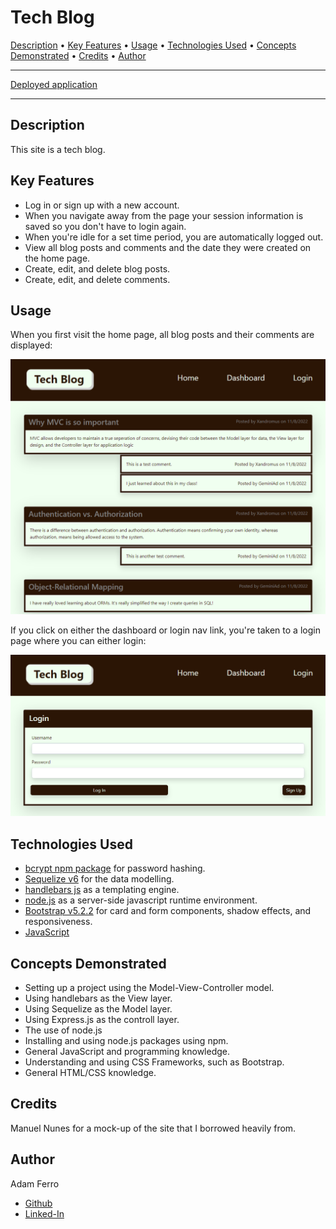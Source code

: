 <base target="_blank">

# Tech Blog

<a href="#description">Description</a> •
<a href="#key-features">Key Features</a> •
<a href="#usage">Usage</a> •
<a href="#technologies-used">Technologies Used</a> •
<a href="#concepts-demonstrated">Concepts Demonstrated</a> •
<a href="#credits">Credits</a> •
<a href="#author">Author</a>

---

[Deployed application](https://salty-crag-65332.herokuapp.com/)

---

## Description

This site is a tech blog.

## Key Features

- Log in or sign up with a new account.
- When you navigate away from the page your session information is saved so you don't have to login again.
- When you're idle for a set time period, you are automatically logged out.
- View all blog posts and comments and the date they were created on the home page.
- Create, edit, and delete blog posts.
- Create, edit, and delete comments.

## Usage

When you first visit the home page, all blog posts and their comments are displayed:

![Homepage](./images/homepage.png)

If you click on either the dashboard or login nav link, you're taken to a login page where you can either login:

![Login page](./images/login.png)

## Technologies Used

- [bcrypt npm package](https://www.npmjs.com/package/bcrypt) for password hashing.
- [Sequelize v6](https://sequelize.org/) for the data modelling.
- [handlebars js](https://handlebarsjs.com/) as a templating engine.
- [node.js](https://nodejs.org/en/) as a server-side javascript runtime environment.
- [Bootstrap v5.2.2](https://getbootstrap.com/) for card and form components, shadow effects, and responsiveness.
- [JavaScript](https://www.javascript.com/)

## Concepts Demonstrated

- Setting up a project using the Model-View-Controller model.
- Using handlebars as the View layer.
- Using Sequelize as the Model layer.
- Using Express.js as the controll layer.
- The use of node.js
- Installing and using node.js packages using npm.
- General JavaScript and programming knowledge.
- Understanding and using CSS Frameworks, such as Bootstrap.
- General HTML/CSS knowledge.

## Credits

Manuel Nunes for a mock-up of the site that I borrowed heavily from.

## Author

Adam Ferro

- [Github](https://github.com/GeminiAd)
- [Linked-In](https://www.linkedin.com/in/adam-ferro)
